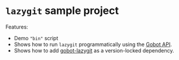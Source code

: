 # `lazygit` sample project

Features:

- Demo `"bin"` script
- Shows how to run `lazygit` programmatically using the [Gobot API](https://github.com/benallfree/gobot/tree/v1.0.0-alpha.37/docs/readme.md).
- Shows how to add [gobot-lazygit](https://www.npmjs.com/package/gobot-lazygit) as a version-locked dependency.
